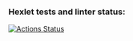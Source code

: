 ### Hexlet tests and linter status:
[![Actions Status](https://github.com/ArV45/qa-engineer-project-84/actions/workflows/hexlet-check.yml/badge.svg)](https://github.com/ArV45/qa-engineer-project-84/actions)